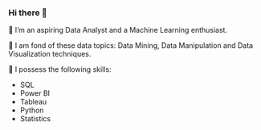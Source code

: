 ### Hi there 👋

🌱 I’m an aspiring Data Analyst and a Machine Learning enthusiast.  

🌱 I am fond of these data topics: Data Mining, Data Manipulation and Data Visualization techniques.   

🌱 I possess the following skills: 
   - SQL
   - Power BI
   - Tableau
   - Python
   - Statistics



